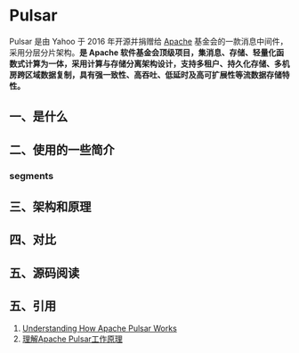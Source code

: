 # Pulsar

Pulsar 是由 Yahoo 于 2016 年开源并捐赠给 [Apache](https://so.csdn.net/so/search?q=Apache&spm=1001.2101.3001.7020) 基金会的一款消息中间件，采用分层分片架构。**是 Apache 软件基金会顶级项目，集消息、存储、轻量化函数式计算为一体，采用计算与存储分离架构设计，支持多租户、持久化存储、多机房跨区域数据复制，具有强一致性、高吞吐、低延时及高可扩展性等流数据存储特性。**





## 一、是什么

## 二、使用的一些简介

### segments







## 三、架构和原理



## 四、对比





## 五、源码阅读

## 五、引用

1. [Understanding How Apache Pulsar Works](https://jack-vanlightly.com/blog/2018/10/2/understanding-how-apache-pulsar-works)
2. [理解Apache Pulsar工作原理](https://www.pianshen.com/article/496037091/)